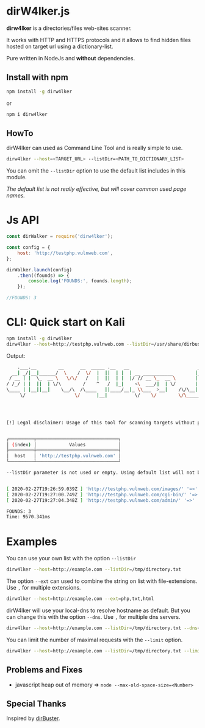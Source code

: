 # dirW4lker.js

**dirw4lker** is a directories/files web-sites scanner. 

It works with HTTP and HTTPS protocols and it allows to find hidden files hosted on target url using a dictionary-list.

Pure written in NodeJs and **without** dependencies.

## Install with npm

```bash
npm install -g dirw4lker
```
or 

```bash
npm i dirw4lker
```

## HowTo

dirW4lker can used as Command Line Tool and is really simple to use.

```bash
dirw4lker --host=<TARGET_URL> --listDir=<PATH_TO_DICTIONARY_LIST>
```

You can omit the `--listDir` option to use the default list includes in this module.

*The default list is not really effective, but will cover common used page names.*

# Js API

```javascript
const dirWalker = require('dirw4lker');

const config = {
    host: 'http://testphp.vulnweb.com',
};

dirWalker.launch(config)
    .then((founds) => {
        console.log('FOUNDS:', founds.length);
    });

//FOUNDS: 3
```

# CLI: Quick start on Kali

```bash
npm install -g dirw4lker
dirw4lker --host=http://testphp.vulnweb.com --listDir=/usr/share/dirbuster/wordlists/directory-list-2.3-medium.txt --limit=500
```
Output:
```bash
    .___.__        __      __  _____ .__   __                         __        
  __| _/|__|______/  \    /  \/  |  ||  | |  | __ ___________        |__| ______
 / __ | |  \_  __ \   \/\/   /   |  ||  | |  |/ // __ \_  __ \       |  |/  ___/
/ /_/ | |  ||  | \/\        /    ^   /  |_|    <\  ___/|  | \/       |  |\___ \ 
\____ | |__||__|    \__/\  /\____   ||____/__|_ \\___  >__|    /\/\__|  /____  >
     \/                  \/      |__|          \/    \/        \/\______|    \/ 

                                                                        by Gr3p


[!] Legal disclaimer: Usage of this tool for scanning targets without prior mutual consent is illegal.


┌─────────┬──────────────────────────────┐
│ (index) │            Values            │
├─────────┼──────────────────────────────┤
│  host   │ 'http://testphp.vulnweb.com' │
└─────────┴──────────────────────────────┘

--listDir parameter is not used or empty. Using default list will not be really effective!


[ 2020-02-27T19:26:59.039Z ] 'http://testphp.vulnweb.com/images/' '=>' 'HTTP/1.1 200 OK'
[ 2020-02-27T19:27:00.749Z ] 'http://testphp.vulnweb.com/cgi-bin/' '=>' 'HTTP/1.1 403 Forbidden'
[ 2020-02-27T19:27:04.348Z ] 'http://testphp.vulnweb.com/admin/' '=>' 'HTTP/1.1 200 OK'

FOUNDS: 3
Time: 9570.341ms
```


# Examples

You can use your own list with the option `--listDir`

```bash
dirw4lker --host=http://example.com --listDir=/tmp/directory.txt
```

The option `--ext` can used to combine the string on list with file-extensions. Use `,` for multiple extensions.

```bash
dirw4lker --host=http://example.com --ext=php,txt,html
```

dirW4lker will use your local-dns to resolve hostname as default. But you can change this with the option `--dns`.
Use `,` for multiple dns servers.

```bash
dirw4lker --host=http://example.com --listDir=/tmp/directory.txt --dns=8.8.8.8
```

You can limit the number of maximal requests with the `--limit` option.
```bash
dirw4lker --host=http://example.com --listDir=/tmp/directory.txt --limit=500
```

## Problems and Fixes

- javascript heap out of memory => `node --max-old-space-size=<Number>`

## Special Thanks

Inspired by [dirBuster](https://owasp.org/projects/).